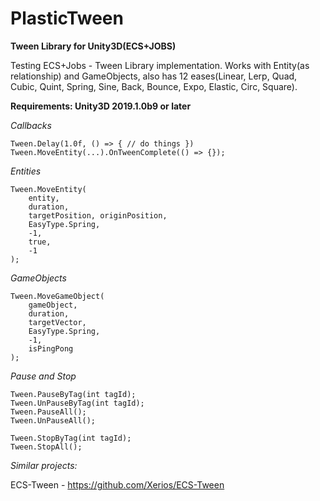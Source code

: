 # PlasticTween
**Tween Library for Unity3D(ECS+JOBS)**


Testing ECS+Jobs - Tween Library implementation.
Works with Entity(as relationship) and GameObjects, also has 12 eases(Linear, Lerp, Quad, Cubic, Quint, Spring, Sine, Back, Bounce, Expo, Elastic, Circ, Square).

**Requirements: Unity3D 2019.1.0b9 or later**


_Callbacks_

````
Tween.Delay(1.0f, () => { // do things })
Tween.MoveEntity(...).OnTweenComplete(() => {});
````

_Entities_

````
Tween.MoveEntity(
    entity, 
    duration,
    targetPosition, originPosition,
    EasyType.Spring, 
    -1, 
    true, 
    -1
);
````

_GameObjects_

````
Tween.MoveGameObject(
    gameObject, 
    duration, 
    targetVector, 
    EasyType.Spring, 
    -1, 
    isPingPong
); 
````

_Pause and Stop_
````
Tween.PauseByTag(int tagId);
Tween.UnPauseByTag(int tagId);
Tween.PauseAll();
Tween.UnPauseAll();

Tween.StopByTag(int tagId);
Tween.StopAll();
````

_Similar projects:_

ECS-Tween - https://github.com/Xerios/ECS-Tween
